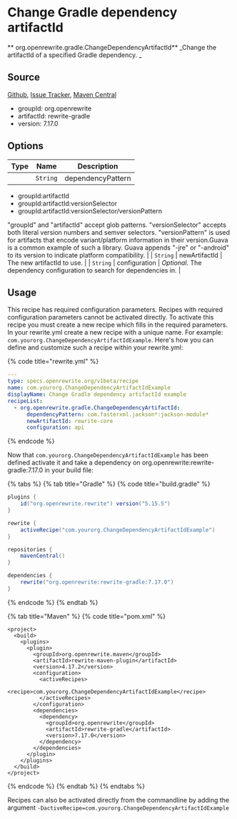 # Change Gradle dependency artifactId

** org.openrewrite.gradle.ChangeDependencyArtifactId**
_Change the artifactId of a specified Gradle dependency. _

## Source

[Github](https://github.com/openrewrite/rewrite-gradle), [Issue Tracker](https://github.com/openrewrite/rewrite-gradle/issues), [Maven Central](https://search.maven.org/artifact/org.openrewrite/rewrite-gradle/7.17.0/jar)

* groupId: org.openrewrite
* artifactId: rewrite-gradle
* version: 7.17.0

## Options

| Type | Name | Description |
| -- | -- | -- |
                        | `String` | dependencyPattern | A dependency pattern specifying which dependencies should have their artifactId updated. Dependency patterns are a concise way of describing which dependencies are applicable to a recipe. Valid dependency patterns take one of these forms:

* groupId:artifactId
* groupId:artifactId:versionSelector
* groupId:artifactId:versionSelector/versionPattern

"groupId" and "artifactId" accept glob patterns.
"versionSelector" accepts both literal version numbers and semver selectors.
"versionPattern" is used for artifacts that encode variant/platform information in their version.Guava is a common example of such a library. Guava appends "-jre" or "-android" to its version to indicate platform compatibility. |
| `String` | newArtifactId | The new artifactId to use. |
| `String` | configuration | *Optional*. The dependency configuration to search for dependencies in. |


## Usage

This recipe has required configuration parameters. Recipes with required configuration parameters cannot be activated directly. To activate this recipe you must create a new recipe which fills in the required parameters. In your rewrite.yml create a new recipe with a unique name. For example: `com.yourorg.ChangeDependencyArtifactIdExample`.
Here's how you can define and customize such a recipe within your rewrite.yml:

{% code title="rewrite.yml" %}
```yaml
---
type: specs.openrewrite.org/v1beta/recipe
name: com.yourorg.ChangeDependencyArtifactIdExample
displayName: Change Gradle dependency artifactId example
recipeList:
  - org.openrewrite.gradle.ChangeDependencyArtifactId:
      dependencyPattern: com.fasterxml.jackson*:jackson-module*
      newArtifactId: rewrite-core
      configuration: api
```
{% endcode %}

Now that `com.yourorg.ChangeDependencyArtifactIdExample` has been defined activate it and take a dependency on org.openrewrite:rewrite-gradle:7.17.0 in your build file:

{% tabs %}
{% tab title="Gradle" %}
{% code title="build.gradle" %}
```groovy
plugins {
    id("org.openrewrite.rewrite") version("5.15.5")
}

rewrite {
    activeRecipe("com.yourorg.ChangeDependencyArtifactIdExample")
}

repositories {
    mavenCentral()
}

dependencies {
    rewrite("org.openrewrite:rewrite-gradle:7.17.0")
}
```
{% endcode %}
{% endtab %}

{% tab title="Maven" %}
{% code title="pom.xml" %}
```markup
<project>
  <build>
    <plugins>
      <plugin>
        <groupId>org.openrewrite.maven</groupId>
        <artifactId>rewrite-maven-plugin</artifactId>
        <version>4.17.2</version>
        <configuration>
          <activeRecipes>
            <recipe>com.yourorg.ChangeDependencyArtifactIdExample</recipe>
          </activeRecipes>
        </configuration>
        <dependencies>
          <dependency>
            <groupId>org.openrewrite</groupId>
            <artifactId>rewrite-gradle</artifactId>
            <version>7.17.0</version>
          </dependency>
        </dependencies>
      </plugin>
    </plugins>
  </build>
</project>
```
{% endcode %}
{% endtab %}
{% endtabs %}

Recipes can also be activated directly from the commandline by adding the argument `-DactiveRecipe=com.yourorg.ChangeDependencyArtifactIdExample`
